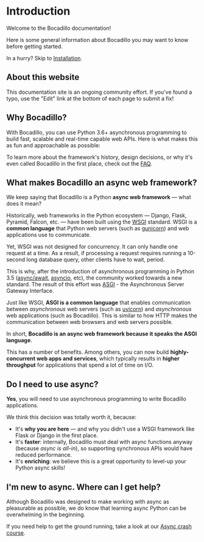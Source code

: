 # Introduction

Welcome to the Bocadillo documentation!

Here is some general information about Bocadillo you may want to know before getting started.

In a hurry? Skip to [Installation](/guide/installation.md).

## About this website

This documentation site is an ongoing community effort. If you've found a typo, use the "Edit" link at the bottom of each page to submit a fix!

## Why Bocadillo?

With Bocadillo, you can use Python 3.6+ asynchronous programming to build fast, scalable and real-time capable web APIs. Here is what makes this as fun and approachable as possible:

<b-features/>

To learn more about the framework's history, design decisions, or why it's even called Bocadillo in the first place, check out the [FAQ](/faq.md).

[websocket]: /guide/websockets.md
[sse]: /guide/sse.md
[providers]: /guide/providers.md
[starlette]: https://www.starlette.io
[testing]: /guide/testing.md

## What makes Bocadillo an async web framework?

We keep saying that Bocadillo is a Python **async web framework** — what does it mean?

Historically, web frameworks in the Python ecosystem — Django, Flask, Pyramid, Falcon, etc. — have been built using the [WSGI] standard. WSGI is a **common language** that Python web servers (such as [gunicorn]) and web applications use to communicate.

[wsgi]: https://www.python.org/dev/peps/pep-3333/
[gunicorn]: https://gunicorn.org

Yet, WSGI was not designed for concurrency. It can only handle one request at a time. As a result, if processing a request requires running a 10-second long database query, other clients have to wait, period.

This is why, after the introduction of asynchronous programming in Python 3.5 ([async/await], [asyncio], etc), the community worked towards a new standard. The result of this effort was [ASGI] - the Asynchronous Server Gateway Interface.

[async/await]: https://www.python.org/dev/peps/pep-0492/
[asyncio]: https://docs.python.org/3/library/asyncio.html
[asgi]: https://asgi.readthedocs.io

Just like WSGI, **ASGI is a common language** that enables communication between _asynchronous_ web servers (such as [uvicorn]) and _asynchronous_ web applications (such as Bocadillo). This is similar to how HTTP makes the communication between web browsers and web servers possible.

[uvicorn]: https://www.uvicorn.org

<b-figure src="/asgi.png" caption="The flow of requests from a web browser to a Bocadillo application."/>

In short, **Bocadillo is an async web framework because it speaks the ASGI language**.

This has a number of benefits. Among others, you can now build **highly-concurrent web apps and services**, which typically results in **higher throughput** for applications that spend a lot of time on I/O.

## Do I need to use async?

**Yes**, you will need to use asynchronous programming to write Bocadillo applications.

We think this decision was totally worth it, because:

- It's **why you are here** — and why you didn't use a WSGI framework like Flask or Django in the first place.
- It's **faster**: internally, Bocadillo must deal with async functions anyway (because _async is all-in_), so supporting synchronous APIs would have reduced performance.
- It's **enriching**: we believe this is a great opportunity to level-up your Python async skills!

## I'm new to async. Where can I get help?

Although Bocadillo was designed to make working with async as pleasurable as possible, we do know that learning async Python can be overwhelming in the beginning.

If you need help to get the ground running, take a look at our [Async crash course](/guide/async.md).
